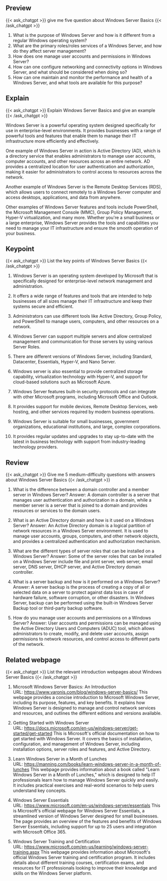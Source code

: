 ## Preview
{{< ask_chatgpt >}}
give me five question about Windows Server Basics
{{< /ask_chatgpt >}}



1. What is the purpose of Windows Server and how is it different from a regular Windows operating system?
2. What are the primary roles/roles services of a Windows Server, and how do they affect server management?
3. How does one manage user accounts and permissions in Windows Server?
4. How can one configure networking and connectivity options in Windows Server, and what should be considered when doing so?
5. How can one maintain and monitor the performance and health of a Windows Server, and what tools are available for this purpose?   

## Explain
{{< ask_chatgpt >}}
Explain Windows Server Basics and give an example
{{< /ask_chatgpt >}}



Windows Server is a powerful operating system designed specifically for use in enterprise-level environments. It provides businesses with a range of powerful tools and features that enable them to manage their IT infrastructure more efficiently and effectively.

One example of Windows Server in action is Active Directory (AD), which is a directory service that enables administrators to manage user accounts, computer accounts, and other resources across an entire network. AD provides a centralized location for user authentication and authorization, making it easier for administrators to control access to resources across the network.

Another example of Windows Server is the Remote Desktop Services (RDS), which allows users to connect remotely to a Windows Server computer and access desktops, applications, and data from anywhere.

Other examples of Windows Server features and tools include PowerShell, the Microsoft Management Console (MMC), Group Policy Management, Hyper-V virtualization, and many more. Whether you're a small business or a large enterprise, Windows Server provides the tools and capabilities you need to manage your IT infrastructure and ensure the smooth operation of your business.   

## Keypoint
{{< ask_chatgpt >}}
List the key points of Windows Server Basics
{{< /ask_chatgpt >}}



1. Windows Server is an operating system developed by Microsoft that is specifically designed for enterprise-level network management and administration.

2. It offers a wide range of features and tools that are intended to help businesses of all sizes manage their IT infrastructure and keep their systems secure and efficient.

3. Administrators can use different tools like Active Directory, Group Policy, and PowerShell to manage users, computers, and other resources on a network.

4. Windows Server can support multiple servers and allow centralized management and communication for those servers by using various Server Roles.

5. There are different versions of Windows Server, including Standard, Datacenter, Essentials, Hyper-V, and Nano Server.

6. Windows server is also essential to provide centralized storage capability, virtualization technology with Hyper-V, and support for cloud-based solutions such as Microsoft Azure.

7. Windows Server features built-in security protocols and can integrate with other Microsoft programs, including Microsoft Office and Outlook. 

8. It provides support for mobile devices, Remote Desktop Services, web hosting, and other services required by modern business operations. 

9. Windows Server is suitable for small businesses, government organizations, educational institutions, and large, complex corporations. 

10. It provides regular updates and upgrades to stay up-to-date with the latest in business technology with support from industry-leading technology providers.   

## Review
{{< ask_chatgpt >}}
Give me 5 medium-difficulty questions with answers about Windows Server Basics
{{< /ask_chatgpt >}}



1. What is the difference between a domain controller and a member server in Windows Server?
Answer: A domain controller is a server that manages user authentication and authorization in a domain, while a member server is a server that is joined to a domain and provides resources or services to the domain users.

2. What is an Active Directory domain and how is it used on a Windows Server?
Answer: An Active Directory domain is a logical partition of network resources in a Windows Server environment. It is used to manage user accounts, groups, computers, and other network objects, and provides a centralized authentication and authorization mechanism.

3. What are the different types of server roles that can be installed on a Windows Server?
Answer: Some of the server roles that can be installed on a Windows Server include file and print server, web server, email server, DNS server, DHCP server, and Active Directory domain controller.

4. What is a server backup and how is it performed on a Windows Server?
Answer: A server backup is the process of creating a copy of all or selected data on a server to protect against data loss in case of hardware failure, software corruption, or other disasters. In Windows Server, backup can be performed using the built-in Windows Server Backup tool or third-party backup software.

5. How do you manage user accounts and permissions on a Windows Server?
Answer: User accounts and permissions can be managed using the Active Directory Users and Computers (ADUC) tool, which allows administrators to create, modify, and delete user accounts, assign permissions to network resources, and control access to different parts of the network.   

## Related webpage
{{< ask_chatgpt >}}
List the relevant introduction webpages about Windows Server Basics
{{< /ask_chatgpt >}}



1. Microsoft Windows Server Basics: An Introduction  
URL: https://www.varonis.com/blog/windows-server-basics/
This webpage provides a concise introduction to Microsoft Windows Server, including its purpose, features, and key benefits. It explains how Windows Server is designed to manage and control network services and resources, and outlines the different editions and versions available.

2. Getting Started with Windows Server  
URL: https://docs.microsoft.com/en-us/windows-server/get-started/get-started
This is Microsoft's official documentation on how to get started with Windows Server. It covers the basics of installation, configuration, and management of Windows Server, including installation options, server roles and features, and Active Directory.

3. Learn Windows Server in a Month of Lunches  
URL: https://manning.com/books/learn-windows-server-in-a-month-of-lunches
This webpage provides information about a book called "Learn Windows Server in a Month of Lunches," which is designed to help IT professionals learn how to manage Windows Server quickly and easily. It includes practical exercises and real-world scenarios to help users understand key concepts.

4. Windows Server Essentials  
URL: https://www.microsoft.com/en-us/windows-server/essentials
This is Microsoft's official webpage for Windows Server Essentials, a streamlined version of Windows Server designed for small businesses. The page provides an overview of the features and benefits of Windows Server Essentials, including support for up to 25 users and integration with Microsoft Office 365.

5. Windows Server Training and Certification  
URL: https://www.microsoft.com/en-us/learning/windows-server-training.aspx
This webpage provides information about Microsoft's official Windows Server training and certification program. It includes details about different training courses, certification exams, and resources for IT professionals looking to improve their knowledge and skills on the Windows Server platform.   

